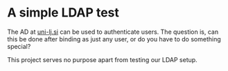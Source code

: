 # A simple LDAP test

The AD at [uni-lj.si](http://www.uni-lj.si) can be used to authenticate users. The question is, can this be done after binding as just any user, or do you have to do something special?

This project serves no purpose apart from testing our LDAP setup.
